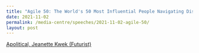 ```yaml
---
title: "Agile 50: The World's 50 Most Influential People Navigating Disruption"
date: 2021-11-02
permalink: /media-centre/speeches/2021-11-02-agile-50/
layout: post
---
```



[Apolitical, Jeanette Kwek (Futurist)](https://apolitical.co/list/en/agile-50-list-2021#Futurists)